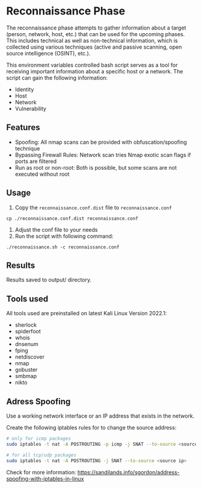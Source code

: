 # Reconnaissance Phase

The reconnaissance phase attempts to gather information about a target (person, network, host, etc.) that can be used for the upcoming phases. This includes technical as well as non-technical information, which is collected using various techniques (active and passive scanning, open source intelligence (OSINT), etc.).

This environment variables controlled bash script serves as a tool for receiving important information about a specific host or a network. The script can gain the following information:

- Identity
- Host
- Network
- Vulnerability

## Features

- Spoofing: All nmap scans can be provided with obfuscation/spoofing technique
- Bypassing Firewall Rules: Network scan tries Nmap exotic scan flags if ports are filtered
- Run as root or non-root: Both is possible, but some scans are not executed without root

## Usage

1. Copy the `reconnaissance.conf.dist` file to `reconnaissance.conf`
```
cp ./reconnaissance.conf.dist reconnaissance.conf
```
1. Adjust the conf file to your needs
1. Run the script with following command:
```
./reconnaissance.sh -c reconnaissance.conf
```

## Results

Results saved to output/ directory.

## Tools used

All tools used are preinstalled on latest Kali Linux Version 2022.1:  

- sherlock
- spiderfoot
- whois
- dnsenum
- fping
- netdiscover
- nmap
- gobuster
- smbmap
- nikto

## Adress Spoofing

Use a working network interface or an IP address that exists in the network.  

Create the following iptables rules for to change the source address:

```sh
# only for icmp packages
sudo iptables -t nat -A POSTROUTING -p icmp -j SNAT --to-source <source ip>

# for all tcp/udp packages
sudo iptables -t nat -A POSTROUTING -j SNAT --to-source <source ip>
```

Check for more information: https://sandilands.info/sgordon/address-spoofing-with-iptables-in-linux
